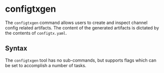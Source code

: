 # configtxgen

The `configtxgen` command allows users to create and inspect channel config
related artifacts.  The content of the generated artifacts is dictated by the
contents of `configtx.yaml`.

## Syntax

The `configtxgen` tool has no sub-commands, but supports flags which can be set
to accomplish a number of tasks.
